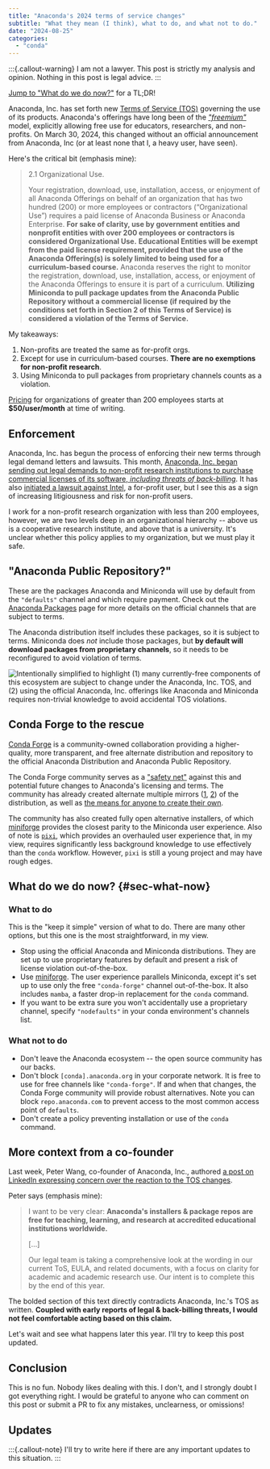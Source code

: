 ```yaml
---
title: "Anaconda's 2024 terms of service changes"
subtitle: "What they mean (I think), what to do, and what not to do."
date: "2024-08-25"
categories:
  - "conda"
---
```


:::{.callout-warning}
I am not a lawyer.
This post is strictly my analysis and opinion.
Nothing in this post is legal advice.
:::

[Jump to "What do we do now?"](#sec-what-now) for a TL;DR!

Anaconda, Inc. has set forth new
[Terms of Service (TOS)](https://web.archive.org/web/20240809094443/https://legal.anaconda.com/policies/en/)
governing the use of its products.
Anaconda's offerings have long been of the
[_"freemium"_](https://en.wikipedia.org/wiki/Freemium) model, explicitly allowing free
use for educators, researchers, and non-profits.
On March 30, 2024, this changed without an official announcement from Anaconda, Inc (or
at least none that I, a heavy user, have seen).

Here's the critical bit (emphasis mine):

> 2.1 Organizational Use.
>
> Your registration, download, use, installation, access,
> or enjoyment of all Anaconda Offerings on behalf of an organization that has two
> hundred (200) or more employees or contractors (“Organizational Use”) requires a paid
> license of Anaconda Business or Anaconda Enterprise. **For sake of clarity, use by
> government entities and nonprofit entities with over 200 employees or contractors is
> considered Organizational Use.** **Educational Entities will be exempt from the paid
> license requirement, provided that the use of the Anaconda Offering(s) is solely
> limited to being used for a curriculum-based course.** Anaconda reserves the right to
> monitor the registration, download, use, installation, access, or enjoyment of the
> Anaconda Offerings to ensure it is part of a curriculum. **Utilizing Miniconda to pull
> package updates from the Anaconda Public Repository without a commercial license (if
> required by the conditions set forth in Section 2 of this Terms of Service) is
> considered a violation of the Terms of Service.**

My takeaways:

1. Non-profits are treated the same as for-profit orgs.
1. Except for use in curriculum-based courses.
   **There are no exemptions for non-profit research**.
1. Using Miniconda to pull packages from proprietary channels counts as a violation.

[Pricing](https://www.anaconda.com/pricing) for organizations of greater than 200
employees starts at **$50/user/month** at time of writing.


## Enforcement

Anaconda, Inc. has begun the process of enforcing their new terms through legal demand letters and lawsuits.
This month,
[Anaconda, Inc. began sending out legal demands to non-profit research institutions to
purchase commercial licenses of its software, _including threats of
back-billing_](https://www.theregister.com/2024/08/08/anaconda_puts_the_squeeze_on/).
It has also
[initiated a lawsuit against Intel](https://www.reuters.com/legal/litigation/intel-sued-copyright-infringement-over-ai-software-2024-08-09/),
a for-profit user, but I see this as a sign of increasing litigiousness and risk for
non-profit users.

I work for a non-profit research organization with less than 200 employees, however, we
are two levels deep in an organizational hierarchy -- above us is a cooperative research
institute, and above that is a university.
It's unclear whether this policy applies to my organization, but we must play it safe.


## "Anaconda Public Repository?"

These are the packages Anaconda and Miniconda will use by default from the `"defaults"`
channel and which require payment.
Check out the
[Anaconda Packages](https://web.archive.org/web/20240000000000*/https://repo.anaconda.com/pkgs/)
page for more details on the official channels that are subject to terms.

The Anaconda distribution itself includes these packages, so it is subject to
terms.
Miniconda does _not_ include those packages, but **by default will download
packages from proprietary channels**, so it needs to be reconfigured to avoid violation of
terms.

![Intentionally simplified to highlight (1) many currently-free components of this
ecosystem are subject to change under the Anaconda, Inc. TOS, and (2)  **using the
official Anaconda, Inc. offerings like Anaconda and Miniconda requires non-trivial
knowledge to avoid accidental TOS violations**.](diagram.jpg)


## Conda Forge to the rescue

[Conda Forge](https://conda-forge.org/) is a community-owned collaboration providing
a higher-quality, more transparent, and free alternate distribution and repository to
the official Anaconda Distribution and Anaconda Public Repository.

The Conda Forge community serves as a
["safety net"](https://prefix.dev/blog/towards_a_vendor_lock_in_free_conda_experience)
against this and potential future changes to Anaconda's licensing and terms.
The community has already created alternate  multiple mirrors
([1](https://github.com/orgs/channel-mirrors/packages),
[2](https://prefix.dev/channels/conda-forge)) of the distribution, as well as
[the means for anyone to create their own](https://github.com/mamba-org/quetz#create-a-mirroring-channel).

The community has also created fully open alternative installers, of which
[miniforge](https://github.com/conda-forge/miniforge) provides the closest parity to the
Miniconda user experience.
Also of note is [`pixi`](https://pixi.sh/latest/), which provides an overhauled user
experience that, in my view, requires significantly less background knowledge to use
effectively than the `conda` workflow.
However, `pixi` is still a young project and may have rough edges.


## What do we do now? {#sec-what-now}

### What to do

<!-- alex ignore simple straightforward -->
This is the "keep it simple" version of what to do.
There are many other options, but this one is the most straightforward, in my view.

* Stop using the official Anaconda and Miniconda distributions.
  They are set up to use proprietary features by default and present a risk of license
  violation out-of-the-box.
* Use [miniforge](https://github.com/conda-forge/miniforge).
  The user experience parallels Miniconda, except it's set up to use only the free `"conda-forge"` channel out-of-the-box.
  It also includes `mamba`, a faster drop-in replacement for the `conda` command.
* If you want to be extra sure you won't accidentally use a proprietary channel, specify
  `"nodefaults"` in your conda environment's channels list.


### What not to do

* Don't leave the Anaconda ecosystem -- the open source community has our backs.
* Don't block `[conda].anaconda.org` in your corporate network.
  It is free to use for free channels like `"conda-forge"`.
  If and when that changes, the Conda Forge community will provide robust alternatives.
  Note you can block `repo.anaconda.com` to prevent access to the most common access point of `defaults`.
* Don't create a policy preventing installation or use of the `conda` command.


## More context from a co-founder

Last week, Peter Wang, co-founder of Anaconda, Inc., authored
[a post on LinkedIn expressing concern over the reaction to the TOS changes](https://www.linkedin.com/posts/pzwang_hi-everyone-recently-there-has-been-discussion-activity-7229549723462905856-rQH-/?utm_source=share&utm_medium=member_desktop).

Peter says (emphasis mine):

> I want to be very clear: **Anaconda's installers & package repos are free for teaching,
> learning, and research at accredited educational institutions worldwide.**
>
> [...]
>
> Our legal team is taking a comprehensive look at the wording in our current ToS, EULA,
> and related documents, with a focus on clarity for academic and academic research use.
> Our intent is to complete this by the end of this year.

The bolded section of this text directly contradicts Anaconda, Inc.'s TOS as written.
**Coupled with early reports of legal & back-billing threats, I would not feel
comfortable acting based on this claim.**

Let's wait and see what happens later this year. I'll try to keep this post updated.


## Conclusion

This is no fun.
Nobody likes dealing with this.
I don't, and I strongly doubt I got everything right.
I would be grateful to anyone who can comment on this post or submit a PR to fix any
mistakes, unclearness, or omissions!


## Updates

:::{.callout-note}
I'll try to write here if there are any important updates to this situation.
:::
